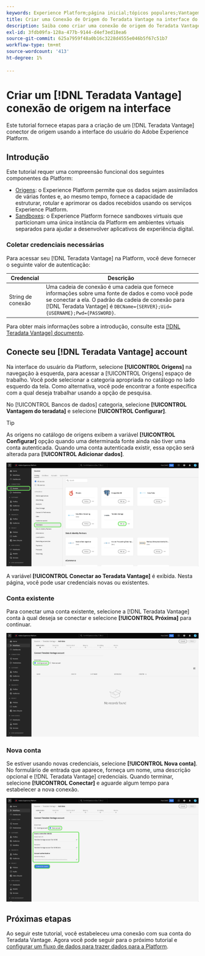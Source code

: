 ```yaml
---
keywords: Experience Platform;página inicial;tópicos populares;Vantagem de Teradata
title: Criar uma Conexão de Origem do Teradata Vantage na interface do usuário
description: Saiba como criar uma conexão de origem do Teradata Vantage usando a interface do usuário do Adobe Experience Platform.
exl-id: 3fdb09fa-128a-477b-9144-d4ef3ed18ea6
source-git-commit: 625a7959f48a0b16c3228d4555e046b5f67c51b7
workflow-type: tm+mt
source-wordcount: '413'
ht-degree: 1%

---
```


# Criar um [!DNL Teradata Vantage] conexão de origem na interface

Este tutorial fornece etapas para a criação de um [!DNL Teradata Vantage] conector de origem usando a interface do usuário do Adobe Experience Platform.

## Introdução

Este tutorial requer uma compreensão funcional dos seguintes componentes da Platform:

* [Origens](../../../../home.md): o Experience Platform permite que os dados sejam assimilados de várias fontes e, ao mesmo tempo, fornece a capacidade de estruturar, rotular e aprimorar os dados recebidos usando os serviços Experience Platform.
* [Sandboxes](../../../../../sandboxes/home.md): o Experience Platform fornece sandboxes virtuais que particionam uma única instância da Platform em ambientes virtuais separados para ajudar a desenvolver aplicativos de experiência digital.

### Coletar credenciais necessárias

Para acessar seu [!DNL Teradata Vantage] na Platform, você deve fornecer o seguinte valor de autenticação:

| Credencial | Descrição |
| ---------- | ----------- |
| String de conexão | Uma cadeia de conexão é uma cadeia que fornece informações sobre uma fonte de dados e como você pode se conectar a ela. O padrão da cadeia de conexão para [!DNL Teradata Vantage] é `DBCName={SERVER};Uid={USERNAME};Pwd={PASSWORD}`. |

Para obter mais informações sobre a introdução, consulte esta [[!DNL Teradata Vantage] documento](https://docs.teradata.com/r/Teradata-VantageTM-Advanced-SQL-Engine-Security-Administration/July-2021/Setting-Up-the-Administrative-Infrastructure/Controlling-Access-to-the-Operating-System/Working-with-OS-Level-Security-Options).

## Conecte seu [!DNL Teradata Vantage] account

Na interface do usuário da Platform, selecione **[!UICONTROL Origens]** na navegação à esquerda, para acessar a [!UICONTROL Origens] espaço de trabalho. Você pode selecionar a categoria apropriada no catálogo no lado esquerdo da tela. Como alternativa, você pode encontrar a fonte específica com a qual deseja trabalhar usando a opção de pesquisa.

No [!UICONTROL Bancos de dados] categoria, selecione **[!UICONTROL Vantagem do teradata]** e selecione **[!UICONTROL Configurar]**.

>[!TIP]
>
>As origens no catálogo de origens exibem a variável **[!UICONTROL Configurar]** opção quando uma determinada fonte ainda não tiver uma conta autenticada. Quando uma conta autenticada existir, essa opção será alterada para **[!UICONTROL Adicionar dados]**.

![O catálogo de origens com a origem Vantagem do Teradata selecionada.](../../../../images/tutorials/create/teradata/catalog.png)

A variável **[!UICONTROL Conectar ao Teradata Vantage]** é exibida. Nesta página, você pode usar credenciais novas ou existentes.

### Conta existente

Para conectar uma conta existente, selecione a [!DNL Teradata Vantage] conta à qual deseja se conectar e selecione **[!UICONTROL Próxima]** para continuar.

![A página de contas existente no espaço de trabalho de origens.](../../../../images/tutorials/create/teradata/existing.png)

### Nova conta

Se estiver usando novas credenciais, selecione **[!UICONTROL Nova conta]**. No formulário de entrada que aparece, forneça um nome, uma descrição opcional e [!DNL Teradata Vantage] credenciais. Quando terminar, selecione **[!UICONTROL Conectar]** e aguarde algum tempo para estabelecer a nova conexão.

![A interface de criação de nova conta no espaço de trabalho de origens.](../../../../images/tutorials/create/teradata/new.png)

## Próximas etapas

Ao seguir este tutorial, você estabeleceu uma conexão com sua conta do Teradata Vantage. Agora você pode seguir para o próximo tutorial e [configurar um fluxo de dados para trazer dados para a Platform](../../dataflow/databases.md).
